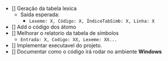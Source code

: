 - [] Geração da tabela lexica 
  - Saída esperada:
    - `Lexeme: X, Código: X, ÍndiceTabSimb: X, Linha: X`
- [] Add o código dos átomo 
- [] Melhorar o relatorio da tabela de símbolos
  - `Entrada: X, Codigo: XX, Lexeme: XX...`
- [] Implementar executavel do projeto.
- [] Documentar como o código irá rodar no ambiente **Windows** 
